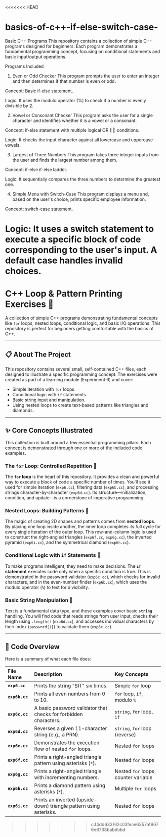 <<<<<<< HEAD
# basics-of-c++-if-else-switch-case-
Basic C++ Programs
This repository contains a collection of simple C++ programs designed for beginners. Each program demonstrates a fundamental programming concept, focusing on conditional statements and basic input/output operations.

Programs Included
1. Even or Odd Checker
This program prompts the user to enter an integer and then determines if that number is even or odd.

Concept: Basic if-else statement.

Logic: It uses the modulo operator (%) to check if a number is evenly divisible by 2.

2. Vowel or Consonant Checker
This program asks the user for a single character and identifies whether it is a vowel or a consonant.

Concept: if-else statement with multiple logical OR (||) conditions.

Logic: It checks the input character against all lowercase and uppercase vowels.

3. Largest of Three Numbers
This program takes three integer inputs from the user and finds the largest number among them.

Concept: if-else if-else ladder.

Logic: It sequentially compares the three numbers to determine the greatest one.

4. Simple Menu with Switch-Case
This program displays a menu and, based on the user's choice, prints specific employee information.

Concept: switch-case statement.

Logic: It uses a switch statement to execute a specific block of code corresponding to the user's input. A default case handles invalid choices.
=======
# C++ Loop & Pattern Printing Exercises 🚀

A collection of simple C++ programs demonstrating fundamental concepts like `for` loops, nested loops, conditional logic, and basic I/O operations. This repository is perfect for beginners getting comfortable with the basics of C++.

---

## 📋 About The Project

This repository contains several small, self-contained C++ files, each designed to illustrate a specific programming concept. The exercises were created as part of a learning module (Experiment 6) and cover:

* Simple iteration with `for` loops.
* Conditional logic with `if` statements.
* Basic string input and manipulation.
* Using nested loops to create text-based patterns like triangles and diamonds.

---

## ✨ Core Concepts Illustrated

This collection is built around a few essential programming pillars. Each concept is demonstrated through one or more of the included code examples.

### The `for` Loop: Controlled Repetition 🔁

The **`for` loop** is the heart of this repository. It provides a clean and powerful way to execute a block of code a specific number of times. You'll see it used for simple iteration (`exp6.cc`), filtering data (`exp6b.cc`), and processing strings character-by-character (`exp6d.cc`). Its structure—initialization, condition, and update—is a cornerstone of imperative programming.

### Nested Loops: Building Patterns 💠

The magic of creating 2D shapes and patterns comes from **nested loops**. By placing one loop inside another, the inner loop completes its full cycle for every single iteration of the outer loop. This row-and-column logic is used to construct the right-angled triangles (`exp6f.cc`, `exp6g.cc`), the inverted pyramid (`exp6i.cc`), and the symmetrical diamond (`exp6h.cc`).

### Conditional Logic with `if` Statements 🤔

To make programs intelligent, they need to make decisions. The **`if` statement** executes code only when a specific condition is true. This is demonstrated in the password validator (`exp6c.cc`), which checks for invalid characters, and in the even-number finder (`exp6b.cc`), which uses the modulo operator (`%`) to test for divisibility.

### Basic String Manipulation 📝

Text is a fundamental data type, and these examples cover basic **`string`** handling. You will find code that reads strings from user input, checks their length using `.length()` (`exp6d.cc`), and accesses individual characters by their index (`password[i]`) to validate them (`exp6c.cc`).

---

## 📂 Code Overview

Here is a summary of what each file does:

| File Name | Description | Key Concepts |
| :--- | :--- | :--- |
| **`exp6.cc`** | Prints the string "SIT" six times. | Simple `for` loop |
| **`exp6b.cc`** | Prints all even numbers from 0 to 10. | `for` loop, `if`, modulo `%` |
| **`exp6c.cc`** | A basic password validator that checks for forbidden characters. | `string`, `for` loop, `if` |
| **`exp6d.cc`** | Reverses a given 11-character string (e.g., a PRN). | `string`, `for` loop (reverse) |
| **`exp6e.cc`** | Demonstrates the execution flow of nested `for` loops. | Nested `for` loops |
| **`exp6f.cc`** | Prints a right-angled triangle pattern using asterisks (`*`). | Nested `for` loops |
| **`exp6g.cc`** | Prints a right-angled triangle with incrementing numbers. | Nested `for` loops, counter variable |
| **`exp6h.cc`** | Prints a diamond pattern using asterisks (`*`). | Multiple `for` loops |
| **`exp6i.cc`** | Prints an inverted (upside-down) triangle pattern using asterisks. | Nested `for` loops |






>>>>>>> c34dd633162c03feae6357af9676e6738babdbbd

